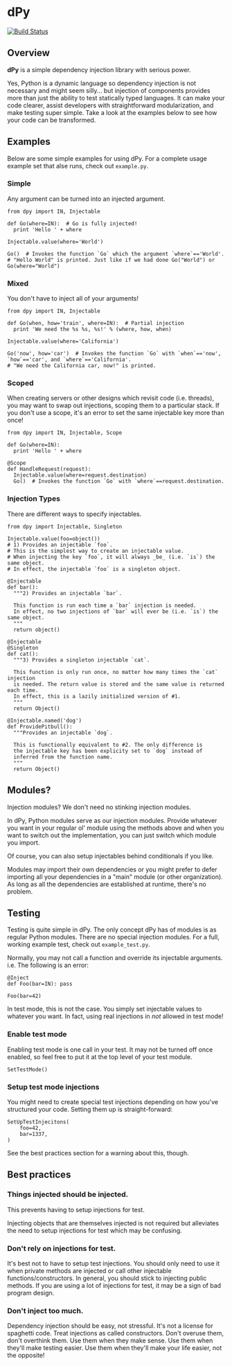 # dPy

[![Build Status](https://travis-ci.org/google/dpy.png?branch=master)](https://travis-ci.org/google/dpy)

## Overview

**dPy** is a simple dependency injection library with serious power.

Yes, Python is a dynamic language so dependency injection is not necessary and might seem silly... but injection of components provides more than just the ability to test statically typed languages. It can make your code clearer, assist developers with straightforward modularization, and make testing super simple. Take a look at the examples below to see how your code can be transformed.

## Examples
Below are some simple examples for using dPy. For a complete usage example set that alse runs, check out `example.py`.

### Simple
Any argument can be turned into an injected argument.

    from dpy import IN, Injectable
    
    def Go(where=IN):  # Go is fully injected!
      print 'Hello ' + where
    
    Injectable.value(where='World')
    
    Go()  # Invokes the function `Go` which the argument `where`=='World'.
    # "Hello World" is printed. Just like if we had done Go("World") or Go(where="World")

### Mixed
You don't have to inject all of your arguments!

    from dpy import IN, Injectable
    
    def Go(when, how='train', where=IN):  # Partial injection
      print 'We need the %s %s, %s!' % (where, how, when)
    
    Injectable.value(where='California')
    
    Go('now', how='car')  # Invokes the function `Go` with `when`=='now', `how`=='car', and `where`=='California'.
    # "We need the California car, now!" is printed.

### Scoped
When creating servers or other designs which revisit code (i.e. threads), you may want to swap out injections, scoping them to a particular stack. If you don't use a scope, it's an error to set the same injectable key more than once!

    from dpy import IN, Injectable, Scope
    
    def Go(where=IN):
      print 'Hello ' + where
    
    @Scope
    def HandleRequest(request):
      Injectable.value(where=request.destination)
      Go()  # Invokes the function `Go` with `where`==request.destination.

### Injection Types
There are different ways to specify injectables.

    from dpy import Injectable, Singleton
    
    Injectable.value(foo=object())
    # 1) Provides an injectable `foo`.
    # This is the simplest way to create an injectable value.
    # When injecting the key `foo`, it will always _be_ (i.e. `is`) the same object.
    # In effect, the injectable `foo` is a singleton object.
    
    @Injectable
    def bar():
      """2) Provides an injectable `bar`.
      
      This function is run each time a `bar` injection is needed.
      In effect, no two injections of `bar` will ever be (i.e. `is`) the same object.
      """
      return object()
    
    @Injectable
    @Singleton
    def cat():
      """3) Provides a singleton injectable `cat`.
      
      This function is only run once, no matter how many times the `cat` injection
      is needed. The return value is stored and the same value is returned each time.
      In effect, this is a lazily initialized version of #1.
      """
      return Object()
    
    @Injectable.named('dog')
    def ProvidePitbull():
      """Provides an injectable `dog`.
      
      This is functionally equivalent to #2. The only difference is
      the injectable key has been explicity set to `dog` instead of
      inferred from the function name.
      """
      return Object()

## Modules?
Injection modules? We don't need no stinking injection modules.

In dPy, Python modules serve as our injection modules. Provide whatever you want in your regular ol' module using the methods above and when you want to switch out the implementation, you can just switch which module you import.

Of course, you can also setup injectables behind conditionals if you like.

Modules may import their own dependencies or you might prefer to defer importing all your dependencies in a "main" module (or other organization). As long as all the dependencies are established at runtime, there's no problem.
    
## Testing
Testing is quite simple in dPy. The only concept dPy has of modules is as regular Python modules. There are no special injection modules. For a full, working example test, check out `example_test.py`.

Normally, you may not call a function and override its injectable arguments. i.e. The following is an error:

    @Inject
    def Foo(bar=IN): pass

    Foo(bar=42)
    
In test mode, this is not the case.
You simply set injectable values to whatever you want.
In fact, using real injections in _not_ allowed in test mode!

### Enable test mode
Enabling test mode is one call in your test.
It may not be turned off once enabled, so feel free to put it at the top level of your test module.

    SetTestMode()

### Setup test mode injections
You might need to create special test injections depending on how you've structured your code.
Setting them up is straight-forward:

    SetUpTestInjecitons(
        foo=42,
        bar=1337,
    )

See the best practices section for a warning about this, though.

## Best practices

### Things injected should be injected.
This prevents having to setup injections for test.

Injecting objects that are themselves injected is not required but alleviates the need to setup injections for test which may be confusing.

### Don't rely on injections for test.
It's best not to have to setup test injections. You should only need to use it when private methods are injected or call other injectable functions/constructors. In general, you should stick to injecting public methods. If you are using a lot of injections for test, it may be a sign of bad program design.

### Don't inject too much.
Dependency injection should be easy, not stressful. It's not a license for spaghetti code. Treat injections as called constructors. Don't overuse them, don't overthink them. Use them when they make sense. Use them when they'll make testing easier. Use them when they'll make your life easier, not the opposite!
